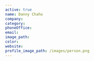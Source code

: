 ```yaml
---
active: true
name: Danny Chaho
company:
category:
phoneOffice:
email:
image_path:
color:
website:
profile_image_path: /images/person.png
---
```

